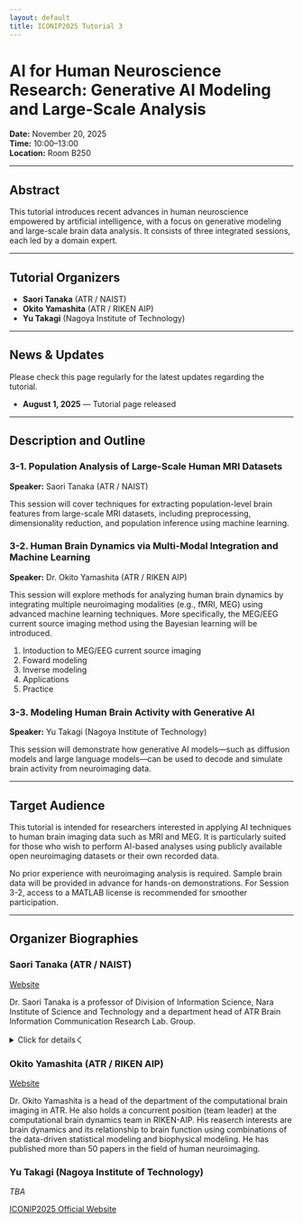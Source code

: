 ```yaml
---
layout: default
title: ICONIP2025 Tutorial 3
---
```


# AI for Human Neuroscience Research: Generative AI Modeling and Large-Scale Analysis

**Date:** November 20, 2025  
**Time:** 10:00–13:00  
**Location:** Room B250

---

## Abstract

This tutorial introduces recent advances in human neuroscience empowered by artificial intelligence, with a focus on generative modeling and large-scale brain data analysis. It consists of three integrated sessions, each led by a domain expert.

---

## Tutorial Organizers

- **Saori Tanaka** (ATR / NAIST)  
- **Okito Yamashita** (ATR / RIKEN AIP)  
- **Yu Takagi** (Nagoya Institute of Technology)

---

## News & Updates

Please check this page regularly for the latest updates regarding the tutorial.

- **August 1, 2025** — Tutorial page released

---

## Description and Outline

### 3-1. Population Analysis of Large-Scale Human MRI Datasets  
**Speaker:** Saori Tanaka (ATR / NAIST)

This session will cover techniques for extracting population-level brain features from large-scale MRI datasets, including preprocessing, dimensionality reduction, and population inference using machine learning.

### 3-2. Human Brain Dynamics via Multi-Modal Integration and Machine Learning  
**Speaker:** Dr. Okito Yamashita (ATR / RIKEN AIP)

This session will explore methods for analyzing human brain dynamics by integrating multiple neuroimaging modalities (e.g., fMRI, MEG) using advanced machine learning techniques. More specifically, the MEG/EEG current source imaging method using the Bayesian learning will be introduced.

1. Intoduction to MEG/EEG current source imaging
2. Foward modeling
3. Inverse modeling
4. Applications
5. Practice

### 3-3. Modeling Human Brain Activity with Generative AI  
**Speaker:** Yu Takagi (Nagoya Institute of Technology)

This session will demonstrate how generative AI models—such as diffusion models and large language models—can be used to decode and simulate brain activity from neuroimaging data.

---

## Target Audience

This tutorial is intended for researchers interested in applying AI techniques to human brain imaging data such as MRI and MEG. It is particularly suited for those who wish to perform AI-based analyses using publicly available open neuroimaging datasets or their own recorded data. 

No prior experience with neuroimaging analysis is required. Sample brain data will be provided in advance for hands-on demonstrations. For Session 3-2, access to a MATLAB license is recommended for smoother participation.

---

## Organizer Biographies

### Saori Tanaka (ATR / NAIST)  

[Website](https://xsaori.github.io/)

Dr. Saori Tanaka is a professor of Division of Information Science, Nara Institute of Science and Technology and a department head of ATR Brain Information Communication Research Lab. Group.
<details>
**<summary>Click for detailsく</summary>**

Dr. Saori Tanaka began her research career in 2001 as a graduate student in computational neuroscience at the Nara Institute of Science and Technology (NAIST). Her early work contributed foundational computational models of human decision-making, particularly in the area of temporal discounting. Her 2004 publication in Nature Neuroscience on this topic has been cited over 1,000 times and has had a significant impact on the development of the field. In recognition of this achievement, she received the Best Paper Award, Best Research Award, and Encouragement Award from the Japan Neural Networks Society in 2005.

As data science rapidly advanced, Dr. Tanaka became increasingly interested in integrating hypothesis-driven and data-driven approaches. In recent years, she has played a leading role in several national neuroscience flagship projects funded by MEXT and AMED. In particular, she has spearheaded the construction of open-access MRI data repositories comprising thousands of patients with brain disorders (Tanaka et al., 2022, Scientific Data). Recognizing the need for improved infrastructure and policy, she has actively advocated for enhanced data-sharing practices in Japan.
</details>

### Okito Yamashita (ATR / RIKEN AIP)  

[Website](https://bicr.atr.jp/~oyamashi/?lang=en)

Dr. Okito Yamashita is a head of the department of the computational brain imaging in ATR. He also holds a concurrent position (team leader) at the computational brain dynamics team in RIKEN-AIP. His reaserch interests are brain dynamics and its relationship to brain function using combinations of the data-driven statistical modeling and biophysical modeling. He has published more than 50 papers in the field of human neuroimaging.


### Yu Takagi (Nagoya Institute of Technology)  
_TBA_


[ICONIP2025 Official Website](https://iconip2025.org)